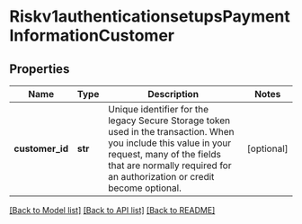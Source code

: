 # Riskv1authenticationsetupsPaymentInformationCustomer

## Properties
Name | Type | Description | Notes
------------ | ------------- | ------------- | -------------
**customer_id** | **str** | Unique identifier for the legacy Secure Storage token used in the transaction. When you include this value in your request, many of the fields that are normally required for an authorization or credit become optional.  | [optional] 

[[Back to Model list]](../README.md#documentation-for-models) [[Back to API list]](../README.md#documentation-for-api-endpoints) [[Back to README]](../README.md)



